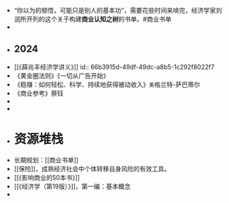 - “你以为的顿悟，可能只是别人的基本功”，需要花些时间来啃完，经济学家刘润所开列的这个关于构建**商业认知之树**的书单。#商业书单
-
- ## 2024
- [[《薛兆丰经济学讲义》]]
  id:: 66b3915d-49df-49dc-a8b5-1c292f8022f7
- 《黄金圈法则》《一切从广告开始》
- 《稳赚：如何轻松、科学、持续地获得被动收入》`美`格兰特-萨巴蒂尔
- 《商业参考》蔡钰
-
-
- # 资源堆栈
- 长期规划：[[商业书单]]
- [[保险]]，成熟经济社会中个体转移自身风险的有效工具。
- [[《影响商业的50本书》]]
- [[《经济学（第19版）》]]，第一编：基本概念
-
